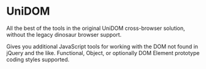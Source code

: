 UniDOM
======

All the best of the tools in the original UniDOM cross-browser solution, without the legacy dinosaur browser support.

Gives you additional JavaScript tools for working with the DOM not found in jQuery and the like.
Functional, Object, or optionally DOM Element prototype coding styles supported.


